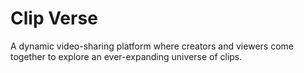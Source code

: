 # Clip Verse

A dynamic video-sharing platform where creators and viewers come together to explore an ever-expanding universe of clips.
